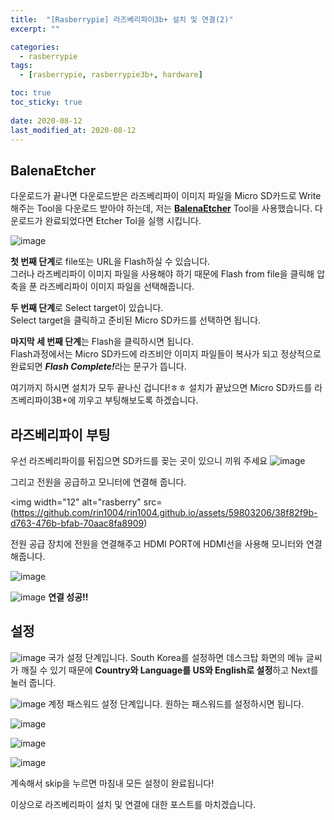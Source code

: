 ```yaml
---
title:  "[Rasberrypie] 라즈베리파이3b+ 설치 및 연결(2)"
excerpt: ""

categories:
  - rasberrypie
tags:
  - [rasberrypie, rasberrypie3b+, hardware]

toc: true
toc_sticky: true
 
date: 2020-08-12
last_modified_at: 2020-08-12
---
```


## BalenaEtcher
다운로드가 끝나면 다운로드받은 라즈베리파이 이미지 파일을 Micro SD카드로 Write해주는 Tool을 다운로드 받아야 하는데, 저는 <b>[BalenaEtcher](https://www.balena.io/etcher/)</b> Tool을 사용했습니다.
다운로드가 완료되었다면 Etcher Tol을 실행 시킵니다.


![image](https://user-images.githubusercontent.com/59803206/90085878-fc1cee80-dd53-11ea-8266-08f1b47fbb8a.png)  

<b>첫 번째 단계</b>로 file또는 URL을 Flash하실 수 있습니다.  
그러나 라즈베리파이 이미지 파일을 사용해야 하기 때문에 Flash from file을 클릭해 압축을 푼 라즈베리파이 이미지 파일을 선택해줍니다.    

<b>두 번째 단계</b>로 Select target이 있습니다.  
Select target을 클릭하고 준비된 Micro SD카드를 선택하면 됩니다.    

<b>마지막 세 번째 단계</b>는 Flash을 클릭하시면 됩니다.  
Flash과정에서는 Micro SD카드에 라즈비안 이미지 파일들이 복사가 되고 정상적으로 완료되면 <i><b>Flash Complete!</b></i>라는 문구가 뜹니다.   


여기까지 하시면 설치가 모두 끝나신 겁니다!ㅎㅎ
설치가 끝났으면 Micro SD카드를 라즈베리파이3B+에 끼우고 부팅해보도록 하겠습니다.  

## 라즈베리파이 부팅
우선 라즈베리파이를 뒤집으면 SD카드를 꽂는 곳이 있으니 끼워 주세요
![image](https://github.com/rin1004/rin1004.github.io/assets/59803206/ed1e6fb0-0903-4855-bfe7-e4634e9d36fe)


그리고 전원을 공급하고 모니터에 연결해 줍니다.

<img width="12" alt="rasberry" src=(https://github.com/rin1004/rin1004.github.io/assets/59803206/38f82f9b-d763-476b-bfab-70aac8fa8909)

전원 공급 장치에 전원을 연결해주고 HDMI PORT에 HDMI선을 사용해 모니터와 연결해줍니다.

![image](https://github.com/rin1004/rin1004.github.io/assets/59803206/a3a9dfab-5711-4fb4-b9bc-0e775e910a1e)

![image](https://github.com/rin1004/rin1004.github.io/assets/59803206/b88432bd-b849-47ea-82c2-cf07d9e37ff8)
**연결 성공!!**


## 설정

![image](https://github.com/rin1004/rin1004.github.io/assets/59803206/294e0185-ccea-4eb4-8827-bfb8000a1851)
국가 설정 단계입니다.
 South Korea를 설정하면 데스크탑 화면의 메뉴 글씨가 깨질 수 있기 때문에 **Country와 Language를 US와 English로 설정**하고 Next를 눌러 줍니다.


![image](https://github.com/rin1004/rin1004.github.io/assets/59803206/d13e51ff-14d6-407f-b0ea-8acd97c0c708)
계정 패스워드 설정 단계입니다.
원하는 패스워드를 설정하시면 됩니다.

![image](https://github.com/rin1004/rin1004.github.io/assets/59803206/9d97d156-c2fd-46ee-8bb1-0f95d25d27e1)

![image](https://github.com/rin1004/rin1004.github.io/assets/59803206/8af71869-21f8-424d-b52a-791f91d86179)

![image](https://github.com/rin1004/rin1004.github.io/assets/59803206/7182b9f0-ddb1-49a4-838d-5a67e5b21f57)

계속해서 skip을 누르면 마침내 모든 설정이 완료됩니다!

이상으로 라즈베리파이 설치 및 연결에 대한 포스트를 마치겠습니다.
